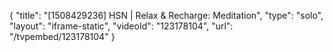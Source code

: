 {
    "title": "[1508429236] HSN | Relax & Recharge: Meditation",
    "type": "solo",
    "layout": "iframe-static",
    "videoId": "123178104",
    "url": "\/tvpembed\/123178104"
}